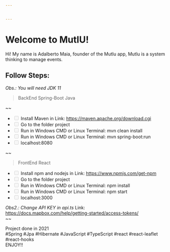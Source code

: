 ```yaml
---


---
```


<h1 id="welcome-to-mutlu">Welcome to MutlU!</h1>
<p>Hi! My name is Adalberto Maia, founder of the Mutlu app, Mutlu is a system thinking to manage events.</p>
<h2 id="follow-steps">Follow Steps:</h2>
<p><em>Obs.: You will need JDK 11</em></p>
<blockquote>
<p>BackEnd Spring-Boot Java</p>
</blockquote>
<p>~~</p>
<ul>
<li class="task-list-item"><input type="checkbox" class="task-list-item-checkbox" disabled=""> Install Maven in Link: <a href="https://maven.apache.org/download.cgi">https://maven.apache.org/download.cgi</a></li>
<li class="task-list-item"><input type="checkbox" class="task-list-item-checkbox" disabled=""> Go to the folder project</li>
<li class="task-list-item"><input type="checkbox" class="task-list-item-checkbox" disabled=""> Run in Windows CMD or Linux Terminal: mvn clean install</li>
<li class="task-list-item"><input type="checkbox" class="task-list-item-checkbox" disabled=""> Run in Windows CMD or Linux Terminal: mvn spring-boot:run</li>
<li class="task-list-item"><input type="checkbox" class="task-list-item-checkbox" disabled=""> localhost:8080</li>
</ul>
<p>~~</p>
<blockquote>
<p>FrontEnd React</p>
</blockquote>
<ul>
<li class="task-list-item"><input type="checkbox" class="task-list-item-checkbox" disabled=""> Install npm and nodejs in Link: <a href="https://www.npmjs.com/get-npm">https://www.npmjs.com/get-npm</a></li>
<li class="task-list-item"><input type="checkbox" class="task-list-item-checkbox" disabled=""> Go to the folder project</li>
<li class="task-list-item"><input type="checkbox" class="task-list-item-checkbox" disabled=""> Run in Windows CMD or Linux Terminal: npm install</li>
<li class="task-list-item"><input type="checkbox" class="task-list-item-checkbox" disabled=""> Run in Windows CMD or Linux Terminal: npm start</li>
<li class="task-list-item"><input type="checkbox" class="task-list-item-checkbox" disabled=""> localhost:3000</li>
</ul>
<p><em>Obs2.: Change API KEY in api.ts</em> Link: <a href="https://docs.mapbox.com/help/getting-started/access-tokens/">https://docs.mapbox.com/help/getting-started/access-tokens/</a><br>
~~</p>
<p>Project done in 2021<br>
#Spring #Jpa #Hibernate #JavaScript #TypeScript #react #react-leaflet #react-hooks<br>
ENJOY!!</p>

